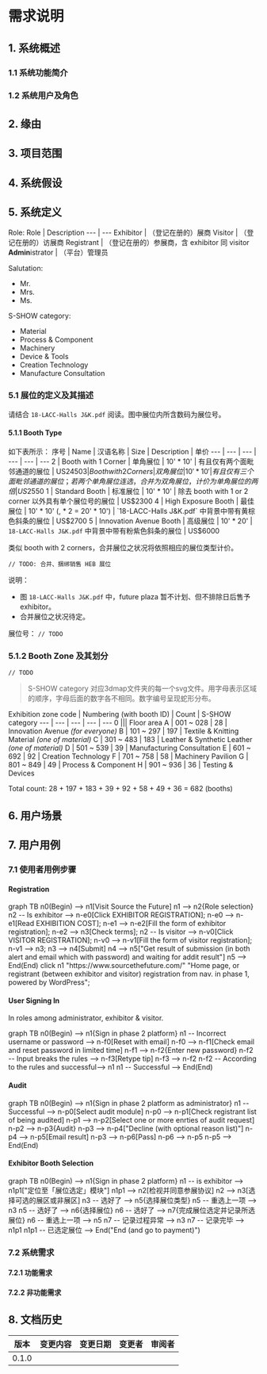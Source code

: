 # 需求说明
## 1. 系统概述
### 1.1 系统功能简介
### 1.2 系统用户及角色

## 2. 缘由

## 3. 项目范围

## 4. 系统假设

## 5. 系统定义
Role:
Role | Description
--- | ---
Exhibitor | （登记在册的）展商
Visitor | （登记在册的）访展商
Registrant | （登记在册的）参展商，含 exhibitor 同 visitor
**Admin**istrator | （平台）管理员

Salutation:
- Mr.
- Mrs.
- Ms.

S-SHOW category:
- Material
- Process & Component
- Machinery
- Device & Tools
- Creation Technology
- Manufacture Consultation

### 5.1 展位的定义及其描述
请结合 `18-LACC-Halls J&K.pdf` 阅读。图中展位内所含数码为展位号。

#### 5.1.1 Booth Type
如下表所示：
序号 | Name | 汉语名称 | Size | Description | 单价
--- | --- | --- | --- | --- | ---
2 | Booth with 1 Corner | 单角展位 | 10' * 10' | 有且仅有两个面毗邻通道的展位 | US$2450
3 | Booth with 2 Corners | 双角展位 | 10' * 10' | 有且仅有三个面毗邻通道的展位；若两个单角展位连选，合并为双角展位，计价为单角展位的两倍 | US$2550
1 | Standard Booth | 标准展位 | 10' * 10' | 除去 booth with 1 or 2 corner 以外具有单个展位号的展位 | US$2300
4 | High Exposure Booth | 最佳展位 | 10' * 10' (, * 2 = 20' * 10') | `18-LACC-Halls J&K.pdf` 中背景中带有黄棕色斜条的展位 | US$2700
5 | Innovation Avenue Booth | 高级展位 | 10' * 20' | `18-LACC-Halls J&K.pdf` 中背景中带有粉紫色斜条的展位 | US$6000

类似 booth with 2 corners，合并展位之状况将依照相应的展位类型计价。

`// TODO: 合并、捆绑销售 HEB 展位`

说明：
- 图 `18-LACC-Halls J&K.pdf` 中，future plaza 暂不计划、但不排除日后售予 exhibitor。
- 合并展位之状况待定。

展位号：
`// TODO`

### 5.1.2 Booth Zone 及其划分
`// TODO`

> S-SHOW category 对应3dmap文件夹的每一个svg文件。用字母表示区域的顺序，字母后面的数字各不相同。数字编号呈现蛇形分布。

Exhibition zone code | Numbering (with booth ID) | Count | S-SHOW category
--- | --- | --- | --- | ---
0 ||| Floor area
A | 001 ~ 028 | 28 | Innovation Avenue *(for everyone)*
B | 101 ~ 297 | 197 | Textile & Knitting Material *(one of material)*
C | 301 ~ 483 | 183 | Leather & Synthetic Leather *(one of material)*
D | 501 ~ 539 | 39 | Manufacturing Consultation
E | 601 ~ 692 | 92 | Creation Technology
F | 701 ~ 758 | 58 | Machinery Pavilion
G | 801 ~ 849 | 49 | Process & Component
H | 901 ~ 936 | 36 | Testing & Devices

Total count: 28 + 197 + 183 + 39 + 92 + 58 + 49 + 36 = 682 (booths)

## 6. 用户场景

## 7. 用户用例
### 7.1 使用者用例步骤
#### Registration
<div class="mermaid">
  graph TB
    n0(Begin) --> n1[Visit Source the Future]
    n1 --> n2{Role selection}
    n2 -- Is exhibitor --> n-e0[Click EXHIBITOR REGISTRATION];
    n-e0 --> n-e1[Read EXHIBITION COST];
    n-e1 --> n-e2[Fill the form of exhibitor registration];
    n-e2 --> n3[Check terms];
    n2 -- Is visitor --> n-v0[Click VISITOR REGISTRATION];
    n-v0 --> n-v1[Fill the form of visitor registration];
    n-v1 --> n3;
    n3 --> n4[Submit]
    n4 --> n5["Get result of submission (in both alert and email which with password) and waiting for addit result"]
    n5 --> End(End)
    click n1 "https://www.sourcethefuture.com/" "Home page,
      or registrant (between exhibitor and visitor) registration from nav. in phase 1,
      powered by WordPress";
</div>

#### User Signing In
In roles among administrator, exhibitor & visitor.

<div class="mermaid">
  graph TB
    n0(Begin) --> n1{Sign in phase 2 platform}
    n1 -- Incorrect username or password --> n-f0[Reset with email]
    n-f0 --> n-f1[Check email and reset password in limited time]
    n-f1 --> n-f2{Enter new password}
    n-f2 -- Input breaks the rules --> n-f3[Retype tip]
    n-f3 --> n-f2
    n-f2 -- According to the rules and successful--> n1
    n1 -- Successful --> End(End)
</div>

#### Audit
<div class="mermaid">
  graph TB
    n0(Begin) --> n1{Sign in phase 2 platform as administrator}
    n1 -- Successful --> n-p0[Select audit module]
    n-p0 --> n-p1[Check registrant list of being audited]
    n-p1 --> n-p2[Select one or more enrties of audit request]
    n-p2 --> n-p3{Audit}
    n-p3 --> n-p4["Decline (with optional reason list)"]
    n-p4 --> n-p5[Email result]
    n-p3 --> n-p6[Pass]
    n-p6 --> n-p5
    n-p5 --> End(End)
</div>

#### Exhibitor Booth Selection
<div class="mermaid">
  graph TB
    n0(Begin) --> n1{Sign in phase 2 platform}
    n1 -- is exhibitor --> n1p1["定位至「展位选定」模块"]
    n1p1 --> n2[检视并同意参展协议]
    n2 --> n3[选择可选的展区或非展区]
    n3 -- 选好了 --> n5{选择展位类型}
    n5 -- 重选上一项 --> n3
    n5 -- 选好了 --> n6{选择展位}
    n6 -- 选好了 --> n7{完成展位选定并记录所选展位}
    n6 -- 重选上一项 --> n5
    n7 -- 记录过程异常 --> n3
    n7 -- 记录完毕 --> n1p1
    n1p1 -- 已选定展位 --> End("End (and go to payment)")
</div>

### 7.2 系统需求
#### 7.2.1 功能需求
#### 7.2.2 非功能需求

## 8. 文档历史
版本 | 变更内容 | 变更日期 | 变更者 | 审阅者
--- | --- | --- | --- | ---
0.1.0 |
